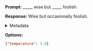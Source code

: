 **Prompt:**
_____ wise but _____ foolish.

**Response:**
Wise but occasionally foolish.

<details><summary>Metadata</summary>

- Duration: 566 ms
- Datetime: 2023-09-02T22:14:11.597615
- Model: gpt-3.5-turbo-0613

</details>

**Options:**
```json
{"temperature": 1.0}
```

